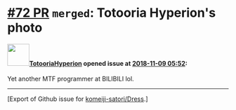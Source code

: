 # [\#72 PR](https://github.com/komeiji-satori/Dress/pull/72) `merged`: Totooria Hyperion's photo

#### <img src="https://avatars.githubusercontent.com/u/16434801?u=910c71526d6a48c560fb8967dadeccf735664275&v=4" width="50">[TotooriaHyperion](https://github.com/TotooriaHyperion) opened issue at [2018-11-09 05:52](https://github.com/komeiji-satori/Dress/pull/72):

Yet another MTF programmer at BILIBILI lol.




-------------------------------------------------------------------------------



[Export of Github issue for [komeiji-satori/Dress](https://github.com/komeiji-satori/Dress).]
